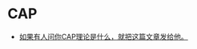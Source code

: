 CAP
=========

- [如果有人问你CAP理论是什么，就把这篇文章发给他。](https://mp.weixin.qq.com/s?__biz=MzU3MTQwNDEyMg==&mid=2247483680&idx=1&sn=a844dc83df3316ac0102ea11511b8b46&chksm=fce1fb15cb9672032e98857a74f4e971a1ff833a6e353cafee655587c70a93e730a652daf5a2&scene=21#wechat_redirect)